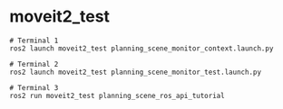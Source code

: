 # moveit2_test

```shell
# Terminal 1
ros2 launch moveit2_test planning_scene_monitor_context.launch.py
```

```shell
# Terminal 2
ros2 launch moveit2_test planning_scene_monitor_test.launch.py
```

```shell
# Terminal 3
ros2 run moveit2_test planning_scene_ros_api_tutorial
```
